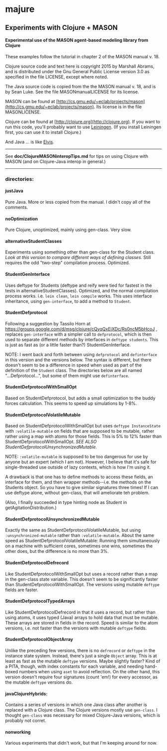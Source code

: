 majure
====

## Experiments with Clojure + MASON

#### Experimental use of the MASON agent-based modeling library from Clojure

These examples follow the tutorial in chapter 2 of the MASON manual v.
18.

Clojure source code and text here is copyright 2015 by Marshall Abrams,
and is distributed under the Gnu General Public License version 3.0 as
specified in the file LICENSE, except where noted.  

The Java source code is copied from the the MASON manual v. 18, and is
by Sean Luke.  See the file MASONmanualLICENSE for its license.

MASON can be found at
[http://cs.gmu.edu/~eclab/projects/mason](http://cs.gmu.edu/~eclab/projects/mason).
Its license is in the file MASONLICENSE.

Clojure can be found at [http://clojure.org](http://clojure.org).  If
you want to run this code, you'll probably want to use
[Leiningen](http://leiningen.org).  (If you install Leiningen first, you
can use it to install Clojure.)

And Java ... is like [Elvis](http://www.mojonixon.com/lyrics/elvisiseverywhere.html).

--------------------------------------------

See **doc/ClojureMASONinteropTips.md** for tips on using Clojure with
MASON (and on Clojure-Java interop in general.)

--------------------------------------------

### directories:

#### justJava

Pure Java.  More or less copied from the manual.  I didn't copy all of the comments.

#### noOptimization

Pure Clojure, unoptimized, mainly using gen-class.  Very slow.

#### alternativeStudentClasses

Experiments using something other than gen-class for the Student class.
*Look at this version to compare different ways of defining classes.*
Still requires the odd "two-step" compilation process.  Optimized.

#### StudentGenInterface

Uses deftype for Students (deftype and reify were tied for fastest in
the tests in alternativeStudentClasses).  Optimized, and the normal
compilation process works.  i.e. `lein clean`, `lein compile` works.
This uses interface inheritance, using `gen-interface`, to add a method
to `Student`.

#### StudentDefprotocol

Following a suggestion by Tassilo Horn at
https://groups.google.com/d/msg/clojure/cQyqQxEjXDc/Rs0ncM5bHcoJ ,
replaces `gen-interface` with a simpler call to `defprotocol`, which is
then used to separate different methods by interfaces in `deftype
students`.  This is just as fast as (or a little faster than?)
StudentGenInterface.

NOTE: I went back and forth between using `defprotocol` and
`definterface` in this version and the versions below.  The syntax is
different, but there doesn't seem to be a difference in speed when used
as part of the definition of the `Student` class.  The directories below
are all named "...Defprotocol...", but some of them might use
`definterface`.

#### StudentDefprotocolWithSmallOpt

Based on StudentDefprotocol, but adds a small optimization to the
buddy forces calculation.  This seems to speed up simulations by 1-8%.

#### StudentDefprotocolVolatileMutable

Based on StudentDefprotocolWithSmallOpt but uses `deftype
InstanceState` with `:volatile-mutable` on fields that are supposed to
be mutable, rather rather using a map with atoms for those fields.  This
is 5% to 12% faster than StudentDefprotocolWithSmallOpt.
*SEE ALSO StudentDefprotocolUnsynchronizedMutable.*

NOTE: `:volatile-mutable` is supposed to be too dangerous for use by
anyone but an expert (which I am not).  However, I believe that it's
safe for single-threaded use outside of lazy contexts, which is how
I'm using it.

A drawback is that one has to define methods to access these fields, an
interface for them, and then wrapper methods--i.e. the methods on the
Students object.  So you have to give similar signatures three times!
If I can use deftype alone, without gen-class, that will ameliorate teh
problem.

(Also, I finally succeeded in type hinting node as Student in
getAgitationDistribution.)

#### StudentDefprotocolUnsynchronizedMutable

Exactly the same as StudentDefprotocolVolatileMutable, but using
`:unsynchronized-mutable` rather than `:volatile-mutable`.  About the
same speed as StudentDefprotocolVolatileMutable: Running them
simultaneously on a machine with sufficient cores, sometimes one wins,
sometimes the other does, but the difference is no more than 3%.

#### StudentDefprotocolDefrecord

Like StudentDefprotocolWithSmallOpt but uses a record rather than
a map in the gen-class state variable.  This doesn't seem to be
significantly faster than StudentDefprotocolWithSmallOpt.  The
versions using mutable `deftype` fields are faster.

#### StudentDefprotocolTypedArrays

Like StudentDefprotocolDefrecord in that it uses a record, but
rather than using atoms, it uses typed (Java) arrays to hold data that
must be mutable.  These arrays are stored in fields in the record.
Speed is similar to the atom versions, i.e. not faster than the versions
with mutable `deftype` fields.

#### StudentDefprotocolObjectArray

Unlike the preceding few versions, there is no `defrecord` or `deftype`
in the instance state system.  Instead, there's just a single `Object`
array.  This is at least as fast as the mutable `deftype` versions.
Maybe slightly faster?  Kind of a PITA, though, with index constants for
each variable, and needing hand-boxed numbers when using `aset` to avoid
reflection.  On the other hand, this version doesn't require four
signatures (count 'em!) for every accessor, as the mutable `deftype`
versions do.

#### javaClojureHybrids:

Contains a series of versions in which one Java class after another is replaced
with a Clojure class.  The Clojure versions mostly use `gen-class`.  I thought
`gen-class` was necessary for mixed Clojure-Java versions, which is probably not corret.

#### nonworking

Various experiments that didn't work, but that I'm keeping around for now.
